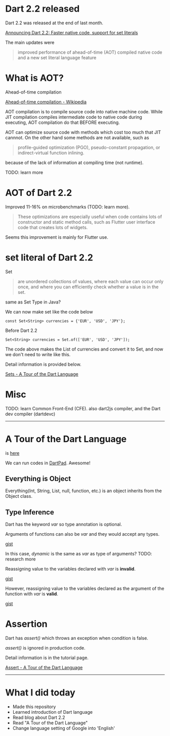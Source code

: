 # Dart 2.2 released

Dart 2.2 was released at the end of last month. 

[Announcing Dart 2.2: Faster native code, support for set literals](https://medium.com/dartlang/announcing-dart-2-2-faster-native-code-support-for-set-literals-7e2ab19cc86d)

The main updates were

> improved performance of ahead-of-time (AOT) compiled native code and a new set literal language feature

 # What is AOT?

Ahead-of-time compilation

[Ahead-of-time compilation - Wikipedia](https://en.wikipedia.org/wiki/Ahead-of-time_compilation)

AOT compilation is to compile source code into native machine code. While JIT compilation compiles intermediate code to native code during executing, AOT compilation do that BEFORE executing.

 AOT can optimize source code with methods which cost too much that JIT cannnot. On the other hand some methods are not available, such as 

> profile-guided optimization (PGO), pseudo-constant propagation, or indirect-virtual function inlining.

 because of the lack of information at compiling time (not runtime).

 TODO: learn more

# AOT of Dart 2.2 

Improved 11-16% on microbenchmarks (TODO: learn more).

> These optimizations are especially useful when code contains lots of constructor and static method calls, such as Flutter user interface code that creates lots of widgets.

Seems this improvement is mainly for Flutter use.

# set literal of Dart 2.2

Set 

> are unordered collections of values, where each value can occur only once, and where you can efficiently check whether a value is in the set.

same as Set Type in Java?

We can now make set like the code below

```
const Set<String> currencies = {'EUR', 'USD', 'JPY'};
```

Before Dart 2.2

```
Set<String> currencies = Set.of(['EUR', 'USD', 'JPY']);
```

The code above makes the List of currencies and convert it to Set, and now we don't need to write like this.

Detail information is provided below.

[Sets - A Tour of the Dart Language](https://www.dartlang.org/guides/language/language-tour#sets)

# Misc

TODO: learn Common Front-End (CFE). also dart2js compiler, and the Dart dev compiler (dartdevc) 

---

# A Tour of the Dart Language

is [here](https://www.dartlang.org/guides/language/language-tour)

We can run codes in [DartPad](https://dartpad.dartlang.org/). Awesome!

## Everything is Object

Everything(Int, String, List, null, function, etc.) is an object inherits from the Object class.

## Type Inference

Dart has the keyword _var_ so type annotation is optional.

Arguments of functions can also be _var_ and they would accept any types.

[gist](https://gist.github.com/chooyan-eng/264cbaaa7e352812a196699ed68ce194)

In this case, _dynamic_ is the same as _var_ as type of arguments?
TODO: research more

Reassigning value to the variables declared with _var_ is __invalid__.

[gist](https://gist.github.com/chooyan-eng/2aab0f76054a601741221b8426500b3e)

However, reassigning value to the variables declared as the argument of the function with _var_ is __valid__.

[gist](https://gist.github.com/chooyan-eng/ec72a41144b96509f8b98ed7c97f7ac9)

# Assertion

Dart has _assert()_ which throws an exception when condition is false. 

_assert()_ is ignored in production code.

Detail information is in the tutorial page.

[Assert - A Tour of the Dart Language](https://www.dartlang.org/guides/language/language-tour#assert)

---

# What I did today

- Made this repository
- Learned introduction of Dart language
- Read blog about Dart 2.2
- Read "A Tour of the Dart Language"
- Change language setting of Google into 'English'
